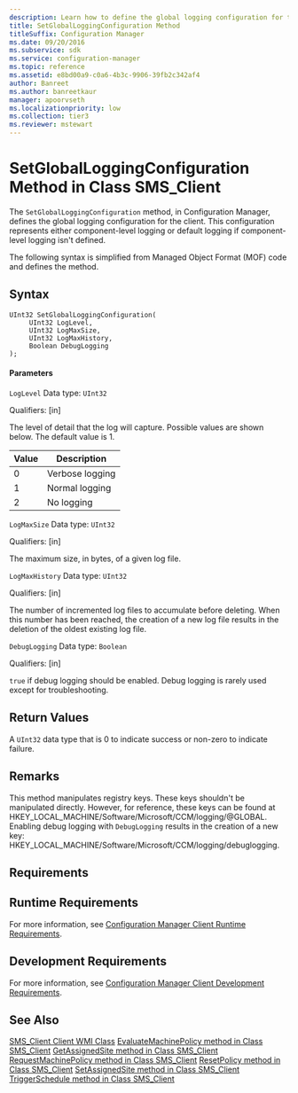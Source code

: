 ```yaml
---
description: Learn how to define the global logging configuration for the client with SetGlobalLoggingConfiguration method.
title: SetGlobalLoggingConfiguration Method
titleSuffix: Configuration Manager
ms.date: 09/20/2016
ms.subservice: sdk
ms.service: configuration-manager
ms.topic: reference
ms.assetid: e8bd00a9-c0a6-4b3c-9906-39fb2c342af4
author: Banreet
ms.author: banreetkaur
manager: apoorvseth
ms.localizationpriority: low
ms.collection: tier3
ms.reviewer: mstewart
---
```

# SetGlobalLoggingConfiguration Method in Class SMS_Client
The `SetGlobalLoggingConfiguration` method, in Configuration Manager, defines the global logging configuration for the client. This configuration represents either component-level logging or default logging if component-level logging isn't defined.

 The following syntax is simplified from Managed Object Format (MOF) code and defines the method.

## Syntax

```
UInt32 SetGlobalLoggingConfiguration(
     UInt32 LogLevel,
     UInt32 LogMaxSize,
     UInt32 LogMaxHistory,
     Boolean DebugLogging
);
```

#### Parameters
 `LogLevel`
 Data type: `UInt32`

 Qualifiers: [in]

 The level of detail that the log will capture. Possible values are shown below. The default value is 1.

| Value | Description |
| ----- | ----------- |
|0|Verbose logging|
|1|Normal logging|
|2|No logging|

 `LogMaxSize`
 Data type: `UInt32`

 Qualifiers: [in]

 The maximum size, in bytes, of a given log file.

 `LogMaxHistory`
 Data type: `UInt32`

 Qualifiers: [in]

 The number of incremented log files to accumulate before deleting. When this number has been reached, the creation of a new log file results in the deletion of the oldest existing log file.

 `DebugLogging`
 Data type: `Boolean`

 Qualifiers: [in]

 `true` if debug logging should be enabled. Debug logging is rarely used except for troubleshooting.

## Return Values
 A `UInt32` data type that is 0 to indicate success or non-zero to indicate failure.

## Remarks
 This method manipulates registry keys. These keys shouldn't be manipulated directly. However, for reference, these keys can be found at HKEY_LOCAL_MACHINE/Software/Microsoft/CCM/logging/@GLOBAL. Enabling debug logging with `DebugLogging` results in the creation of a new key: HKEY_LOCAL_MACHINE/Software/Microsoft/CCM/logging/debuglogging.

## Requirements

## Runtime Requirements
 For more information, see [Configuration Manager Client Runtime Requirements](../../../../../develop/core/reqs/client-runtime-requirements.md).

## Development Requirements
 For more information, see [Configuration Manager Client Development Requirements](../../../../../develop/core/reqs/client-development-requirements.md).

## See Also
 [SMS_Client Client WMI Class](../../../../../develop/reference/core/clients/client-classes/sms_client-client-wmi-class.md)
 [EvaluateMachinePolicy method in Class SMS_Client](../../../../../develop/reference/core/clients/client-classes/evaluatemachinepolicy-method-in-class-sms_client.md)
 [GetAssignedSite method in Class SMS_Client](../../../../../develop/reference/core/clients/client-classes/getassignedsite-method-in-class-sms_client.md)
 [RequestMachinePolicy method in Class SMS_Client](../../../../../develop/reference/core/clients/client-classes/requestmachinepolicy-method-in-class-sms_client.md)
 [ResetPolicy method in Class SMS_Client](../../../../../develop/reference/core/clients/client-classes/resetpolicy-method-in-class-sms_client.md)
 [SetAssignedSite method in Class SMS_Client](../../../../../develop/reference/core/clients/client-classes/setassignedsite-method-in-class-sms_client.md)
 [TriggerSchedule method in Class SMS_Client](../../../../../develop/reference/core/clients/client-classes/triggerschedule-method-in-class-sms_client.md)
